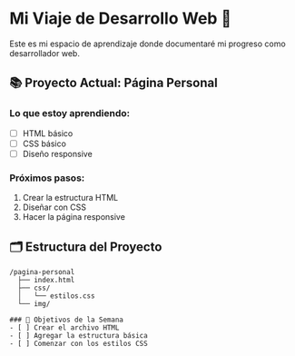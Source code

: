 # Mi Viaje de Desarrollo Web 🚀

Este es mi espacio de aprendizaje donde documentaré mi progreso como desarrollador web.

## 📚 Proyecto Actual: Página Personal

### Lo que estoy aprendiendo:
- [ ] HTML básico
- [ ] CSS básico
- [ ] Diseño responsive

### Próximos pasos:
1. Crear la estructura HTML
2. Diseñar con CSS
3. Hacer la página responsive

## 🗂️ Estructura del Proyecto
```
/pagina-personal
  ├── index.html
  ├── css/
  │   └── estilos.css
  └── img/

### 🎯 Objetivos de la Semana
- [ ] Crear el archivo HTML
- [ ] Agregar la estructura básica
- [ ] Comenzar con los estilos CSS
